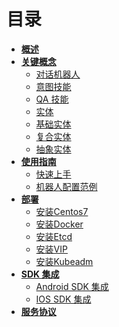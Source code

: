 # 目录

* [**概述**](README.md)
* [**关键概念**]()
  * [对话机器人](对话机器人.md)
  * [意图技能](意图技能.md)
  * [QA 技能](QA技能.md)
  * [实体](实体.md)
  * [基础实体](基础实体.md)
  * [复合实体](复合实体.md)
  * [抽象实体](抽象实体.md)
* [**使用指南**]()
  * [快速上手](快速上手.md)
  * [机器人配置范例](机器人配置范例.md)
* [**部署**]()
  - [安装Centos7](Deployment/Centos/Install.md)
  - [安装Docker](Deployment/Docker/Install.md)
  - [安装Etcd](Deployment/Etcd/Install.md)
  - [安装VIP](Deployment/VIP/Install.md)
  - [安装Kubeadm](Deployment/Kubernetes/Kubeadm.md)
* [**SDK 集成**]()
  * [Android SDK 集成](Android.md)
  * [IOS SDK 集成]( ios.md)
* [**服务协议**](服务协议.md)




